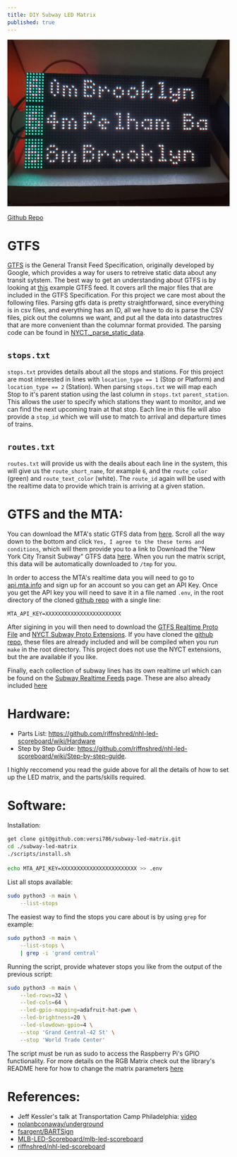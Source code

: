 ```yaml
---
title: DIY Subway LED Matrix
published: true
---
```


![Subway LED Matrix](/assets/images/2021-04-25-diy-subway-led-matrix-sign/subway_matrix.jpg)

[Github Repo](https://github.com/versi786/subway-led-matrix)

# GTFS

[GTFS](https://developers.google.com/transit/gtfs) is the General Transit Feed Specification, originally developed by Google, which provides a way for users to retreive static data about any transit sytstem. The best way to get an understanding about GTFS is by looking at [this](https://developers.google.com/transit/gtfs/examples/gtfs-feed) example GTFS feed. It covers arll the major files that are included in the GTFS Specification. For this project we care most about the following files. Parsing gtfs data is pretty straightforward, since everything is in csv files, and everything has an ID, all we have to do is parse the CSV files, pick out the columns we want, and put all the data into datastructres that are more convenient than the columnar format provided. The parsing code can be found in [NYCT.\_parse\_static\_data](https://github.com/versi786/subway-led-matrix/blob/master/data/nyct.py#L64).

## `stops.txt`
`stops.txt` provides details about all the stops and stations. For this project are most interested in lines with `location_type == 1` (Stop or Platform) and `location_type == 2` (Station). When parsing `stops.txt` we will map each Stop to it's parent station using the last column in  `stops.txt` `parent_station`. This allows the user to specify which stations they want to monitor, and we can find the next upcoming train at that stop. Each line in this file will also provide a `stop_id` which we will use to match to arrival and departure times of trains.

## `routes.txt`
`routes.txt` will provide us with the deails about each line in the system, this will give us the `route_short_name`, for example `6`, and the `route_color` (green) and `route_text_color` (white). The `route_id` again will be used with the realtime data to provide which train is arriving at a given station.


# GTFS and the MTA:
You can download the MTA's static GTFS data from [here](http://web.mta.info/developers/developer-data-terms.html). Scroll all the way down to the bottom and click `Yes, I agree to the these terms and conditions`, which will them provide you to a link to Download the "New York City Transit Subway" GTFS data [here](http://web.mta.info/developers/data/nyct/subway/google_transit.zip). When you run the matrix script, this data will be automatically downloaded to `/tmp` for you.

In order to access the MTA's realtime data you will need to go to [api.mta.info](https://api.mta.info/#/landing) and sign up for an account so you can get an API Key. Once you get the API key you will need to save it in a file named `.env`, in the root directory of the cloned [github repo](https://github.com/versi786/subway-led-matrix) with a single line:
```
MTA_API_KEY=XXXXXXXXXXXXXXXXXXXXXXXX
```

After sigining in you will then need to download the [GTFS Realtime Proto File](https://developers.google.com/transit/gtfs-realtime/gtfs-realtime-proto) and [NYCT Subway Proto Extensions](https://api.mta.info/nyct-subway.proto.txt). If you have cloned the [github repo](https://github.com/versi786/subway-led-matrix), these files are already included and will be compiled when you run `make` in the root directory. This project does not use the NYCT extensions, but the are available if you like.

Finally, each collection of subway lines has its own realtime url which can be found on the [Subway Realtime Feeds](https://api.mta.info/#/subwayRealTimeFeeds) page. These are also already included [here](https://github.com/versi786/subway-led-matrix/blob/master/data/nyct.py#L18)

# Hardware:
* Parts List: https://github.com/riffnshred/nhl-led-scoreboard/wiki/Hardware
* Step by Step Guide: https://github.com/riffnshred/nhl-led-scoreboard/wiki/Step-by-step-guide.

I highly reccomend you read the guide above for all the details of how to set up the LED matrix, and the parts/skills required.

# Software:
Installation:
```bash
get clone git@github.com:versi786/subway-led-matrix.git
cd ./subway-led-matrix
./scripts/install.sh

echo MTA_API_KEY=XXXXXXXXXXXXXXXXXXXXXXXX >> .env
```

List all stops available:
```bash
sudo python3 -m main \
    --list-stops

```

The easiest way to find the stops you care about is by using `grep` for example:
```bash
sudo python3 -m main \
    --list-stops \
    | grep -i 'grand central'
```

Running the script, provide whatever stops you like from the output of the previous script:
```bash
sudo python3 -m main \
    --led-rows=32 \
    --led-cols=64 \
    --led-gpio-mapping=adafruit-hat-pwm \
    --led-brightness=20 \
    --led-slowdown-gpio=4 \
    --stop 'Grand Central-42 St' \
    --stop 'World Trade Center'
```

The script must be run as sudo to access the Raspberry Pi's GPIO functionality. For more details on the RGB Matrix check out the library's README here for how to change the matrix parameters [here](https://github.com/hzeller/rpi-rgb-led-matrix#changing-parameters-via-command-line-flags)

# References:
 * Jeff Kessler's talk at Transportation Camp Philadelphia: [video](https://www.youtube.com/watch?v=LCIu4zbSNho)
 * [nolanbconaway/underground](https://github.com/nolanbconaway/underground)
 * [fsargent/BARTSign](https://github.com/fsargent/BARTSign)
 * [MLB-LED-Scoreboard/mlb-led-scoreboard](https://github.com/MLB-LED-Scoreboard/mlb-led-scoreboard)
 * [riffnshred/nhl-led-scoreboard](https://github.com/riffnshred/nhl-led-scoreboard)
